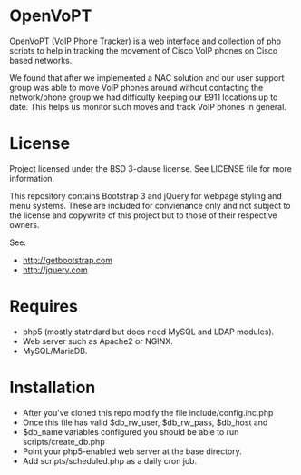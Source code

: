 # OpenVoPT

OpenVoPT (VoIP Phone Tracker) is a web interface and collection of php scripts 
to help in tracking the movement of Cisco VoIP phones on Cisco based networks.

We found that after we implemented a NAC solution and our user support group
was able to move VoIP phones around without contacting the network/phone group
we had difficulty keeping our E911 locations up to date.  This helps us monitor
such moves and track VoIP phones in general.

# License
Project licensed under the BSD 3-clause license.  See LICENSE file for more
information.

This repository contains Bootstrap 3 and jQuery for webpage styling and menu
systems.  These are included for convienance only and not subject to the
license and copywrite of this project but to those of their respective owners.

See:
* http://getbootstrap.com
* http://jquery.com

# Requires
* php5 (mostly statndard but does need MySQL and LDAP modules). 
* Web server such as Apache2 or NGINX. 
* MySQL/MariaDB. 

# Installation

- After you've cloned this repo modify the file include/config.inc.php
- Once this file has valid $db_rw_user, $db_rw_pass, $db_host and
- $db_name variables configured you should be able to run scripts/create_db.php
- Point your php5-enabled web server at the base directory.
- Add scripts/scheduled.php as a daily cron job.
